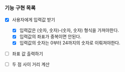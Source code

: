 ### 기능 구현 목록
- [x] 사용자에게 입력값 받기
  - [x] 입력값은 (숫자, 숫자)-(숫자, 숫자) 형식을 가져야한다.
  - [x] 입력값의 좌표가 중복이면 안된다.
  - [x] 입력값의 숫자는 0부터 24까지의 숫자로 이뤄져야한다.
- [ ] 좌표 값 출력하기
- [ ] 두 점 사이 거리 계산







